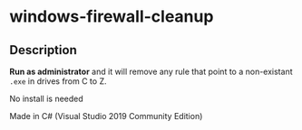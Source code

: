 # windows-firewall-cleanup

## Description

**Run as administrator** and it will remove any rule that point to a non-existant `.exe` in drives from C to Z.

No install is needed

Made in C# (Visual Studio 2019 Community Edition)

